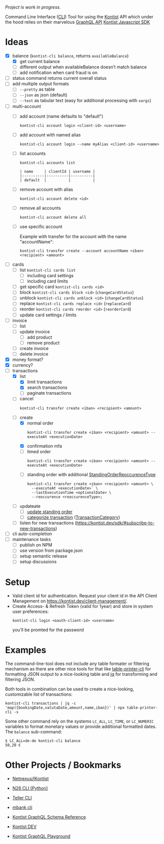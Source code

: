 *Project is work in progress.*

Command Line Interface ([CLI](https://en.wikipedia.org/wiki/Command-line_interface)) Tool for using the [Kontist](https://kontist.com/) API which under the hood relies on their marvelous [GraphQL API](https://kontist.dev/docs/#schema-reference) [Kontist Javascript SDK](https://kontist.dev/sdk/#using-the-sdk)

# Ideas 

- [x] balance (`kontist-cli balance`, returns `availableBalance`)
    - [x] get current balance
    - [ ] different output when availableBalance doesn’t match balance
    - [ ] add notification when card fraud is on
- [ ] status command returns current overall status
- [ ] add multiple output formats
    - [ ] `--pretty` as table
    - [ ] `--json` as json (default)
    - [ ] `--text` as tabular text (easy for additional processing with `xargs`)
- [ ] multi-account
    - [ ] add account (name defaults to "default")
        ```
        kontist-cli account login <client-id> <username>
        ```
    - [ ] add account with named alias
        ```
        kontist-cli account login --name myAlias <client-id> <username>
        ```
    - [ ] list accounts
        ```
        kontist-cli accounts list

        | name     | clientId | username |
        |----------|----------|----------|
        | default  |          |          |
        ```
    - [ ] remove account with alias
        ```
        kontist-cli account delete <id>
        ```
    - [ ] remove all accounts
        ```
        kontist-cli account delete all
        ```
    - [ ] use specific account
    
        Example with transfer for the account with the name "accountName":
    
        ```
        kontist-cli transfer create --account accountName <iban> <recipient> <amount>
        ```
- [ ] cards
    - [ ] list `kontist-cli cards list`
        - [ ] including card settings
        - [ ] including card limits
    - [ ] get specific card `kontist-cli cards <id>`
    - [ ] block `kontist-cli cards block <id>` (`changeCardStatus`)
    - [ ] unblock `kontist-cli cards unblock <id>` (`changeCardStatus`)
    - [ ] replace `kontist-cli cards replace <id>` (`replaceCard`)
    - [ ] reorder `kontist-cli cards reorder <id>` (`reorderCard`)
    - [ ] update card settings / limits
- [ ] invoice
    - [ ] list
    - [ ] update invoice
        - [ ] add product
        - [ ] remove product
    - [ ] create invoice
    - [ ] delete invoice
- [x] money format?
- [x] currency?
- [ ] transactions
    - [x] list
        - [x] limit transactions
        - [x] search transactions
        - [ ] paginate transactions
    - [ ] cancel
        ```
        kontist-cli transfer create <iban> <recipient> <amount>
        ```
    - [ ] create
        - [x] normal order
            ```
            kontist-cli transfer create <iban> <recipient> <amount> --executeAt <executionDate>
            ```
        - [x] confirmation mfa
        - [ ] timed order
            ```
            kontist-cli transfer create <iban> <recipient> <amount> --executeAt <executionDate>
            ```
        - [ ] standing order with additional [StandingOrderReoccurenceType](https://kontist.dev/docs/#standingorderreoccurrencetype)
            ```
            kontist-cli transfer create <iban> <recipient> <amount> \
              --executeAt <executionDate>` \
              --lastExecutionTime <optionalDate> \
              --reoccurence <reoccurenceType>;
            ```
    - [ ] updateate
        - [ ] [update standing order](https://kontist.dev/sdk/#updating-a-standing-order)
        - [ ] [categorize transaction](https://kontist.dev/sdk/#categorize-a-transaction) ([TransactionCategory](https://kontist.dev/docs/#transactioncategory))
    - [ ] listen for new transactions (https://kontist.dev/sdk/#subscribe-to-new-transactions)
- [ ] cli auto-completion
- [ ] maintenance tasks
    - [ ] publish on NPM
    - [ ] use version from package.json
    - [ ] setup semantic release
    - [ ] setup discussions

# Setup

- Valid client id for authentication. Request your client id in the API Client Management on https://kontist.dev/client-management/.
- Create Access- & Refresh Token (valid for 1year) and store in system user preferences:
    ```
    kontist-cli login <oauth-client-id> <username>
    ```
    you’ll be promted for the password

# Examples

The command-line-tool does not include any table formater or filtering mechanism as there are other nice tools for that like [table-printer-cli](https://www.npmjs.com/package/table-printer-cli) for formatting JSON output to a nice-looking table and [jq](https://stedolan.github.io/jq/) for transforming and filtering JSON.

Both tools in combination can be used to create a nice-looking, customizable list of transactions:

    kontist-cli transactions | jq -c 'map({bookingDate,valutaDate,amount,name,iban})' | npx table-printer-cli -s

Some other command rely on the systems `LC_ALL`, `LC_TIME`, or `LC_NUMERIC` variables to format monetary values or provide additional formatted dates. The `balance` sub-command:

    $ LC_ALL=de-de kontist-cli balance
    50,20 €

# Other Projects / Bookmarks

- [Netnexus/IKontist](https://github.com/netnexus/IKontist)
- [N26 CLI (Python)](https://github.com/femueller/python-n26)
- [Teller CLI](https://github.com/sebinsua/teller-cli)
- [mbank cli](https://github.com/jwilk/mbank-cli)

- [Kontist GraphQL Schema Reference](https://kontist.dev/docs/#updatetransferinput)
- [Kontist DEV](https://kontist.dev)
- [Kontist GraphQL Playground](https://kontist.dev/playground/)
